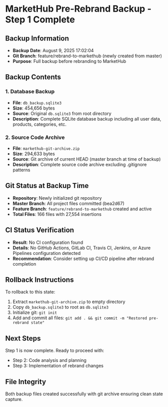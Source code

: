 # MarketHub Pre-Rebrand Backup - Step 1 Complete

## Backup Information
- **Backup Date**: August 9, 2025 17:02:04
- **Git Branch**: feature/rebrand-to-markethub (newly created from master)
- **Purpose**: Full backup before rebranding to MarketHub

## Backup Contents

### 1. Database Backup
- **File**: `db_backup.sqlite3`
- **Size**: 454,656 bytes
- **Source**: Original `db.sqlite3` from root directory
- **Description**: Complete SQLite database backup including all user data, products, categories, etc.

### 2. Source Code Archive
- **File**: `markethub-git-archive.zip`
- **Size**: 294,633 bytes
- **Source**: Git archive of current HEAD (master branch at time of backup)
- **Description**: Complete source code archive excluding .gitignore patterns

## Git Status at Backup Time
- **Repository**: Newly initialized git repository
- **Master Branch**: All project files committed (bea2d67)
- **Feature Branch**: `feature/rebrand-to-markethub` created and active
- **Total Files**: 166 files with 27,554 insertions

## CI Status Verification
- **Result**: No CI configuration found
- **Details**: No GitHub Actions, GitLab CI, Travis CI, Jenkins, or Azure Pipelines configuration detected
- **Recommendation**: Consider setting up CI/CD pipeline after rebrand completion

## Rollback Instructions
To rollback to this state:
1. Extract `markethub-git-archive.zip` to empty directory
2. Copy `db_backup.sqlite3` to root as `db.sqlite3`  
3. Initialize git: `git init`
4. Add and commit all files: `git add . && git commit -m "Restored pre-rebrand state"`

## Next Steps
Step 1 is now complete. Ready to proceed with:
- Step 2: Code analysis and planning
- Step 3: Implementation of rebrand changes

## File Integrity
Both backup files created successfully with git archive ensuring clean state capture.
